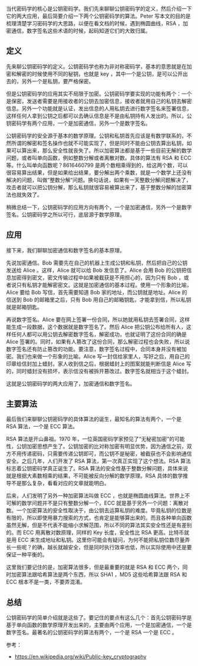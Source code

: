 当代密码学的核心是公钥密码学。我们先来聊聊公钥密码学的定义，然后介绍一下它的两大应用，最后简要介绍一下两个公钥密码学的算法。Peter 写本文的目的是梳理清楚学习密码学的大思路，以便在看文档的时候，遇到椭圆曲线，RSA ，加密通信，数字签名这些术语的时候，起码知道它们的大致归属。

## 定义

先来聊公钥密码学的定义。公钥密码学也称为非对称密码学，基本的意思就是在加密和解密的时候使用不同的秘钥，也就是 key ，其中一个是公钥，是可以公开出去的，另外一个是私钥，要严格保密。

但是公钥密码学的应用其实不局限于加密。公钥密码学要实现的功能有两个：一个是保密，发送者需要是用接收者的公钥去加密信息，接收者就用自己的私钥去解密信息。另外一个功能就是认证，发出信息的人用私钥去进行数字签名来签署信息，这样任何人拿到公钥之后都可以去确认信息是不是由私钥持有人发出的。所以，公钥密码学有两个应用，一个是加密通信，另外一个是数字签名。

公钥密码学的安全源于基本的数学原理。公钥和私钥首先应该是有数学联系的，不然所谓的解密和签名操作也就不可能实现了，但是同时不能由公钥去算出私钥，如果可以算出来，那么安全性就丧失了。所以加密算法都是基于一些目前无解的数学问题，或者叫单向函数，例如整数分解或者离散对数。具体的算法有 RSA 和 ECC 等。什么叫单向函数呢？8616460799 是两个数相乘得到的，给这两个数，可以很容易算出结果，但是如果给出结果，要分解出两个乘数，就是一个数学上还没有解决的问题，叫做”整数分解“问题。换句话说，如果有一天整数分解问题解决了，攻击者就可以把公钥分解，那么私钥就很容易被算出来了，基于整数分解的加密算法也就失效了。

稍微总结一下，公钥密码学的应用方向有两个，一个是加密通信，另外一个是数字签名。公钥密码学之所以可行，底层源于数学原理。

## 应用

接下来，我们聊聊加密通信和数字签名的基本原理。

先说加密通信。Bob 需要先在自己的机器上生成公钥和私钥，然后把自己的公钥发送给 Alice 。这样，Alice 就可以给 Bob 发信息了。Alice 会用 Bob 的公钥把信息加密得到密文，密文传输过程中如果被截获是不用担心的，因为只有 Bob ，或者说只有私钥才能解密密文。这就是加密通信的基本过程。使用一个形象的比喻，Alice 要给 Bob 写信，首先需要知道 Bob 家的地址，而公钥就是地址。Alice 的信送到 Bob 的邮箱里之后，只有 Bob 用自己的邮箱钥匙，才能拿到信，所以私钥就是邮箱钥匙。

再说数字签名。Alice 要在网上签署一份合同，所以她就用私钥去签署合同，这样能生成一段数据，这个数据就是数字签名了。然后 Alice 把公钥公布给所有人，这样任何人都可以用公钥去解密数字签名，解密成功，也就证明了这份合同的确是 Alice 签署的。同时，如果有人篡改了这份合同，那么解密过程也会失败，所以说数字签名还有防止篡改的功能。要注意，数字签名过程中，合同本身并没有被加密。我们也来做一个形象的比喻。Alice 写一封信给家里人，写好之后，用自己的印章给信封加上蜡封。家人收到信之后，根据蜡封上的图案就能判断信是 Alice 写的，同时蜡封没有损坏，表示信没有被拆开篡改过。数字签名就相当于这个蜡封。

这就是公钥密码学的两大应用了，加密通信和数字签名。

## 主要算法

最后我们来聊聊公钥密码学的具体算法的诞生，最知名的算法有两个，一个是 RSA 算法，一个是 ECC 算法。

RSA 算法是开山鼻祖。1970 年，一位英国密码学家预见了“无秘密加密”的可能性，公钥加密思想产生了。公钥加密的比对称加密有明显优势，因为通信之前，双方不用传递密码，只需要传递公钥即可，而公钥不是秘密，被截获也不会影响通信安全。之后几年，人们开发了 RSA 算法，第一次真正实现了这个想法。RSA 算法标志着公钥密码学真正诞生了。RSA 算法的安全性基于整数分解问题，具体来说就是根据大素数相乘的结果，不可能被反向分解的数学原理。RSA 具体的数学推导不是那么复杂，看看对应的文章就能明白。

后来，人们发明了另外一种加密算法叫做 ECC ，也就是椭圆曲线算法。世界上不可解的数学问题并不是只有整数分解一个，ECC 就是基于另外一个问题：离散对数。一个加密算法的安全性取决于，由公钥去运算私钥的难度。毕竟私钥的位数是有限的，所以即使用暴力搜索的方式，也肯定是能够算出来的。而且各种单向函数虽然无解，但是不代表不能缩小求解范围，所以不同的算法其实安全性还是有差别的。而 ECC 用离散对数原理，同样的 Key 长度，安全性比 RSA 更高。比特币就是用 ECC 来生成地址和私钥。这里你可能会有疑问，为何不能把私钥位数尽量弄长一些呢？的确，越长就越安全，但是同时执行效率也低，所以实际使用中还是要保证一种平衡的。

这里我们要记住的是，加密算法很多，但是最重要的就是 RSA 和 ECC 两个，同时加密算法跟哈希算法是两个东西，所以 SHA1 ，MD5 这些哈希算法跟 RSA 和 ECC 根本不是一类，不要弄混淆。

## 总结

公钥密码学的简单介绍就是这些了。要记住的要点有这么几个：首先公钥密码学是基于单向函数的数学原理开发出来的，主要由两个应用，一个是加密通信，一个是数字签名。最著名的公钥密码学的算法有两个，一个是 RSA 一个是 ECC 。

参考：

- https://en.wikipedia.org/wiki/Public-key_cryptography

